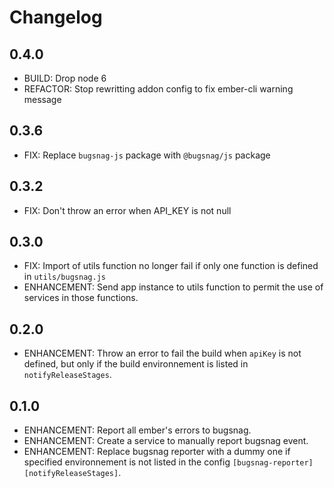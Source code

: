 # Changelog

## 0.4.0

- BUILD: Drop node 6
- REFACTOR: Stop rewritting addon config to fix ember-cli warning message

## 0.3.6

- FIX: Replace `bugsnag-js` package with `@bugsnag/js` package

## 0.3.2

- FIX: Don't throw an error when API_KEY is not null

## 0.3.0

- FIX: Import of utils function no longer fail if only one function is defined in `utils/bugsnag.js`
- ENHANCEMENT: Send app instance to utils function to permit the use of services in those functions.

## 0.2.0

- ENHANCEMENT: Throw an error to fail the build when `apiKey` is not defined, but only if the build environnement is listed in `notifyReleaseStages`.

## 0.1.0

- ENHANCEMENT: Report all ember's errors to bugsnag.
- ENHANCEMENT: Create a service to manually report bugsnag event.
- ENHANCEMENT: Replace bugsnag reporter with a dummy one if specified environnement is not listed in the config `[bugsnag-reporter][notifyReleaseStages]`.
